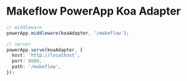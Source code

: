 # Makeflow PowerApp Koa Adapter

```ts
// middleware
powerApp.middleware(koaAdapter, '/makeflow');

// server
powerApp.serve(koaAdapter, {
  host: 'http://localhost',
  port: 8080,
  path: '/makeflow',
});
```
